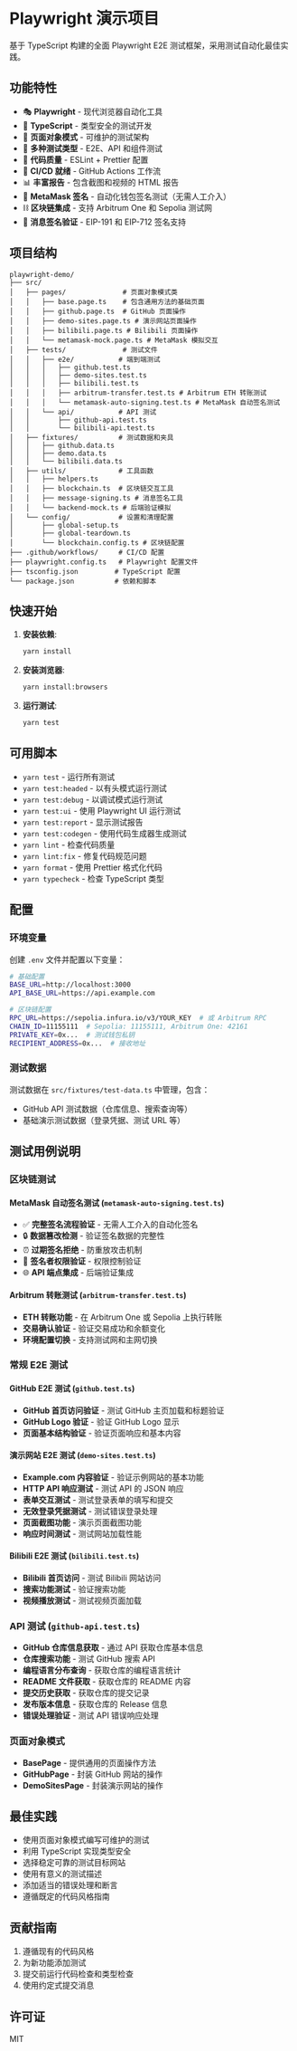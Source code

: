 # Playwright 演示项目

基于 TypeScript 构建的全面 Playwright E2E 测试框架，采用测试自动化最佳实践。

## 功能特性

- 🎭 **Playwright** - 现代浏览器自动化工具
- 🔷 **TypeScript** - 类型安全的测试开发  
- 📁 **页面对象模式** - 可维护的测试架构
- 🧪 **多种测试类型** - E2E、API 和组件测试
- 🔧 **代码质量** - ESLint + Prettier 配置
- 🚀 **CI/CD 就绪** - GitHub Actions 工作流
- 📊 **丰富报告** - 包含截图和视频的 HTML 报告
- 🦊 **MetaMask 签名** - 自动化钱包签名测试（无需人工介入）
- ⛓️ **区块链集成** - 支持 Arbitrum One 和 Sepolia 测试网
- 🔐 **消息签名验证** - EIP-191 和 EIP-712 签名支持

## 项目结构

```
playwright-demo/
├── src/
│   ├── pages/              # 页面对象模式类
│   │   ├── base.page.ts    # 包含通用方法的基础页面
│   │   ├── github.page.ts  # GitHub 页面操作
│   │   ├── demo-sites.page.ts # 演示网站页面操作
│   │   ├── bilibili.page.ts # Bilibili 页面操作
│   │   └── metamask-mock.page.ts # MetaMask 模拟交互
│   ├── tests/              # 测试文件
│   │   ├── e2e/           # 端到端测试
│   │   │   ├── github.test.ts
│   │   │   ├── demo-sites.test.ts
│   │   │   ├── bilibili.test.ts
│   │   │   ├── arbitrum-transfer.test.ts # Arbitrum ETH 转账测试
│   │   │   └── metamask-auto-signing.test.ts # MetaMask 自动签名测试
│   │   └── api/           # API 测试
│   │       ├── github-api.test.ts
│   │       └── bilibili-api.test.ts
│   ├── fixtures/          # 测试数据和夹具
│   │   ├── github.data.ts
│   │   ├── demo.data.ts
│   │   └── bilibili.data.ts
│   ├── utils/             # 工具函数
│   │   ├── helpers.ts
│   │   ├── blockchain.ts  # 区块链交互工具
│   │   ├── message-signing.ts # 消息签名工具
│   │   └── backend-mock.ts # 后端验证模拟
│   └── config/            # 设置和清理配置
│       ├── global-setup.ts
│       ├── global-teardown.ts
│       └── blockchain.config.ts # 区块链配置
├── .github/workflows/     # CI/CD 配置
├── playwright.config.ts   # Playwright 配置文件
├── tsconfig.json         # TypeScript 配置
└── package.json          # 依赖和脚本
```

## 快速开始

1. **安装依赖**:
   ```bash
   yarn install
   ```

2. **安装浏览器**:
   ```bash
   yarn install:browsers
   ```

3. **运行测试**:
   ```bash
   yarn test
   ```

## 可用脚本

- `yarn test` - 运行所有测试
- `yarn test:headed` - 以有头模式运行测试
- `yarn test:debug` - 以调试模式运行测试
- `yarn test:ui` - 使用 Playwright UI 运行测试
- `yarn test:report` - 显示测试报告
- `yarn test:codegen` - 使用代码生成器生成测试
- `yarn lint` - 检查代码质量
- `yarn lint:fix` - 修复代码规范问题
- `yarn format` - 使用 Prettier 格式化代码
- `yarn typecheck` - 检查 TypeScript 类型

## 配置

### 环境变量

创建 `.env` 文件并配置以下变量：

```bash
# 基础配置
BASE_URL=http://localhost:3000
API_BASE_URL=https://api.example.com

# 区块链配置
RPC_URL=https://sepolia.infura.io/v3/YOUR_KEY  # 或 Arbitrum RPC
CHAIN_ID=11155111  # Sepolia: 11155111, Arbitrum One: 42161
PRIVATE_KEY=0x...  # 测试钱包私钥
RECIPIENT_ADDRESS=0x...  # 接收地址
```

### 测试数据

测试数据在 `src/fixtures/test-data.ts` 中管理，包含：
- GitHub API 测试数据（仓库信息、搜索查询等）
- 基础演示测试数据（登录凭据、测试 URL 等）

## 测试用例说明

### 区块链测试

#### MetaMask 自动签名测试 (`metamask-auto-signing.test.ts`)
- ✅ **完整签名流程验证** - 无需人工介入的自动化签名
- 🔒 **数据篡改检测** - 验证签名数据的完整性
- ⏰ **过期签名拒绝** - 防重放攻击机制
- 👤 **签名者权限验证** - 权限控制验证
- 🌐 **API 端点集成** - 后端验证集成

#### Arbitrum 转账测试 (`arbitrum-transfer.test.ts`)
- **ETH 转账功能** - 在 Arbitrum One 或 Sepolia 上执行转账
- **交易确认验证** - 验证交易成功和余额变化
- **环境配置切换** - 支持测试网和主网切换

### 常规 E2E 测试

#### GitHub E2E 测试 (`github.test.ts`)
- **GitHub 首页访问验证** - 测试 GitHub 主页加载和标题验证
- **GitHub Logo 验证** - 验证 GitHub Logo 显示
- **页面基本结构验证** - 验证页面响应和基本内容

#### 演示网站 E2E 测试 (`demo-sites.test.ts`)
- **Example.com 内容验证** - 验证示例网站的基本功能
- **HTTP API 响应测试** - 测试 API 的 JSON 响应
- **表单交互测试** - 测试登录表单的填写和提交
- **无效登录凭据测试** - 测试错误登录处理
- **页面截图功能** - 演示页面截图功能
- **响应时间测试** - 测试网站加载性能

#### Bilibili E2E 测试 (`bilibili.test.ts`)
- **Bilibili 首页访问** - 测试 Bilibili 网站访问
- **搜索功能测试** - 验证搜索功能
- **视频播放测试** - 测试视频页面加载

### API 测试 (`github-api.test.ts`)
- **GitHub 仓库信息获取** - 通过 API 获取仓库基本信息
- **仓库搜索功能** - 测试 GitHub 搜索 API
- **编程语言分布查询** - 获取仓库的编程语言统计
- **README 文件获取** - 获取仓库的 README 内容
- **提交历史获取** - 获取仓库的提交记录
- **发布版本信息** - 获取仓库的 Release 信息
- **错误处理验证** - 测试 API 错误响应处理

### 页面对象模式
- **BasePage** - 提供通用的页面操作方法
- **GitHubPage** - 封装 GitHub 网站的操作
- **DemoSitesPage** - 封装演示网站的操作

## 最佳实践

- 使用页面对象模式编写可维护的测试
- 利用 TypeScript 实现类型安全
- 选择稳定可靠的测试目标网站
- 使用有意义的测试描述
- 添加适当的错误处理和断言
- 遵循既定的代码风格指南

## 贡献指南

1. 遵循现有的代码风格
2. 为新功能添加测试
3. 提交前运行代码检查和类型检查
4. 使用约定式提交消息

## 许可证

MIT